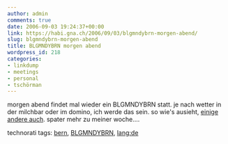 ```yaml
---
author: admin
comments: true
date: 2006-09-03 19:24:37+00:00
link: https://habi.gna.ch/2006/09/03/blgmndybrn-morgen-abend/
slug: blgmndybrn-morgen-abend
title: BLGMNDYBRN morgen abend
wordpress_id: 218
categories:
- linkdump
- meetings
- personal
- tschörman
---
```



morgen abend findet mal wieder ein BLGMNDYBRN statt. je nach wetter in der milchbar oder im domino, ich werde das sein. so wie's ausieht, [einige andere auch](http://www.leumund.ch/index.php/v3/comments/blgmndybrn-4-september-2006/). spater mehr zu meiner woche....





technorati tags: [bern](http://www.technorati.com/tag/bern), [BLGMNDYBRN](http://www.technorati.com/tag/BLGMNDYBRN), [lang:de](http://www.technorati.com/tag/lang:de)
